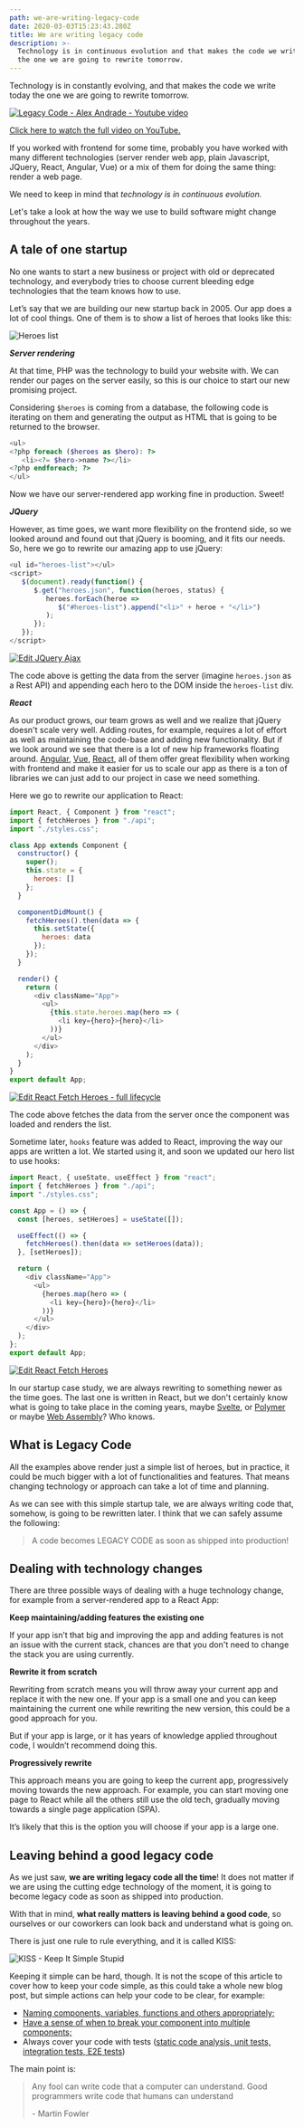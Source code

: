 ```yaml
---
path: we-are-writing-legacy-code
date: 2020-03-03T15:23:43.280Z
title: We are writing legacy code
description: >-
  Technology is in continuous evolution and that makes the code we write today
  the one we are going to rewrite tomorrow.
---
```

Technology is in constantly evolving, and that makes the code we write today the one we are going to rewrite tomorrow.

[![Legacy Code - Alex Andrade - Youtube video](http://img.youtube.com/vi/naZp50j6U74/0.jpg)](http://www.youtube.com/watch?v=naZp50j6U74 "Legacy Code - Alex Andrade")

[Click here to watch the full video on YouTube.](https://www.youtube.com/watch?v=naZp50j6U74)

If you worked with frontend for some time, probably you have worked with many different technologies (server render web app, plain Javascript, JQuery, React, Angular, Vue) or a mix of them for doing the same thing: render a web page.

We need to keep in mind that _technology is in continuous evolution._

Let's take a look at how the way we use to build software might change throughout the years. 

## A tale of one startup

No one wants to start a new business or project with old or deprecated technology, and everybody tries to choose current bleeding edge technologies that the team knows how to use.

Let’s say that we are building our new startup back in 2005. Our app does a lot of cool things. One of them is to show a list of heroes that looks like this:

![Heroes list](/assets/heroes-list.png "Heroes list")

_**Server rendering**_

At that time, PHP was the technology to build your website with. We can render our pages on the server easily, so this is our choice to start our new promising project.

Considering `$heroes` is coming from a database, the following code is iterating on them and generating the output as HTML that is going to be returned to the browser.

```php
<ul>
<?php foreach ($heroes as $hero): ?>
   <li><?= $hero->name ?></li>
<?php endforeach; ?>
</ul>
```

Now we have our server-rendered app working fine in production. Sweet!

_**JQuery**_

However, as time goes, we want more flexibility on the frontend side, so we looked around and found out that jQuery is booming, and it fits our needs. So, here we go to rewrite our amazing app to use jQuery:

```javascript
<ul id="heroes-list"></ul>
<script>
   $(document).ready(function() {
      $.get("heroes.json", function(heroes, status) {
         heroes.forEach(heroe =>
            $("#heroes-list").append("<li>" + heroe + "</li>")
         );
      });
   });
</script>
```

[![Edit JQuery Ajax](https://codesandbox.io/static/img/play-codesandbox.svg)](https://codesandbox.io/s/jquery-ajax-lyqly?fontsize=14&hidenavigation=1&theme=dark)

The code above is getting the data from the server (imagine `heroes.json` as a Rest API) and appending each hero to the DOM inside the `heroes-list` div.

_**React**_

As our product grows, our team grows as well and we realize that jQuery doesn't scale very well. Adding routes, for example, requires a lot of effort as well as maintaining the code-base and adding new functionality. But if we look around we see that there is a lot of new hip frameworks floating around. [Angular](https://angular.io/), [Vue](https://vuejs.org/), [React](https://reactjs.org/), all of them offer great flexibility when working with frontend and make it easier for us to scale our app as there is a ton of libraries we can just add to our project in case we need something.

Here we go to rewrite our application to React:

```javascript
import React, { Component } from "react";
import { fetchHeroes } from "./api";
import "./styles.css";

class App extends Component {
  constructor() {
    super();
    this.state = {
      heroes: []
    };
  }

  componentDidMount() {
    fetchHeroes().then(data => {
      this.setState({
        heroes: data
      });
    });
  }

  render() {
    return (
      <div className="App">
        <ul>
          {this.state.heroes.map(hero => (
            <li key={hero}>{hero}</li>
          ))}
        </ul>
      </div>
    );
  }
}
export default App;
```

[![Edit React Fetch Heroes - full lifecycle](https://codesandbox.io/static/img/play-codesandbox.svg)](https://codesandbox.io/s/react-fetch-heroes-59u61?fontsize=14&hidenavigation=1&theme=dark)

The code above fetches the data from the server once the component was loaded and renders the list.

Sometime later, `hooks` feature was added to React, improving the way our apps are written a lot. We started using it, and soon we updated our hero list to use hooks:

```javascript
import React, { useState, useEffect } from "react";
import { fetchHeroes } from "./api";
import "./styles.css";

const App = () => {
  const [heroes, setHeroes] = useState([]);

  useEffect(() => {
    fetchHeroes().then(data => setHeroes(data));
  }, [setHeroes]);

  return (
    <div className="App">
      <ul>
        {heroes.map(hero => (
          <li key={hero}>{hero}</li>
        ))}
      </ul>
    </div>
  );
};
export default App;
```

[![Edit React Fetch Heroes](https://codesandbox.io/static/img/play-codesandbox.svg)](https://codesandbox.io/s/react-fetch-heroes-jb1of?fontsize=14&hidenavigation=1&theme=dark)

In our startup case study, we are always rewriting to something newer as the time goes. The last one is written in React, but we don't certainly know what is going to take place in the coming years, maybe [Svelte](https://svelte.dev/), or [Polymer](https://www.polymer-project.org/) or maybe [Web Assembly](https://webassembly.org/)? Who knows.

## What is Legacy Code

All the examples above render just a simple list of heroes, but in practice, it could be much bigger with a lot of functionalities and features. That means changing technology or approach can take a lot of time and planning.

As we can see with this simple startup tale, we are always writing code that, somehow, is going to be rewritten later. I think that we can safely assume the following:

> A code becomes LEGACY CODE as soon as shipped into production!

## Dealing with technology changes

There are three possible ways of dealing with a huge technology change, for example from a server-rendered app to a React App:

**Keep maintaining/adding features the existing one**

If your app isn’t that big and improving the app and adding features is not an issue with the current stack, chances are that you don't need to change the stack you are using currently.

**Rewrite it from scratch**

Rewriting from scratch means you will throw away your current app and replace it with the new one. If your app is a small one and you can keep maintaining the current one while rewriting the new version, this could be a good approach for you.

But if your app is large, or it has years of knowledge applied throughout code, I wouldn’t recommend doing this.

**Progressively rewrite**

This approach means you are going to keep the current app, progressively moving towards the new approach. For example, you can start moving one page to React while all the others still use the old tech, gradually moving towards a single page application (SPA).

It’s likely that this is the option you will choose if your app is a large one.

## Leaving behind a good legacy code

As we just saw, **we are writing legacy code all the time**! It does not matter if we are using the cutting edge technology of the moment, it is going to become legacy code as soon as shipped into production. 

With that in mind, **what really matters is leaving behind a good code**, so ourselves or our coworkers can look back and understand what is going on.

There is just one rule to rule everything, and it is called KISS:

![KISS - Keep It Simple Stupid](/assets/kiss.png "KISS - Keep It Simple Stupid")

Keeping it simple can be hard, though. It is not the scope of this article to cover how to keep your code simple, as this could take a whole new blog post, but simple actions can help your code to be clear, for example:

* [Naming components, variables, functions and others appropriately;](https://www.robinwieruch.de/javascript-naming-conventions)
* [Have a sense of when to break your component into multiple components;](https://kentcdodds.com/blog/when-to-break-up-a-component-into-multiple-components)
* Always cover your code with tests ([static code analysis, unit tests, integration tests, E2E tests](https://kentcdodds.com/blog/unit-vs-integration-vs-e2e-tests))

The main point is:

> Any fool can write code that a computer can understand. Good programmers write code that humans can understand
>
> \- Martin Fowler
